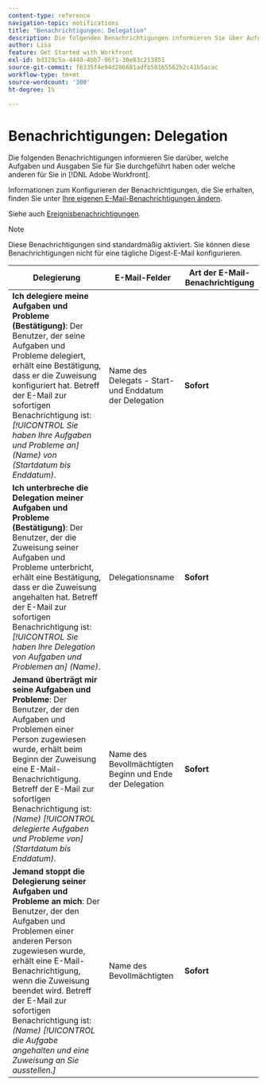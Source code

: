 ```yaml
---
content-type: reference
navigation-topic: notifications
title: "Benachrichtigungen: Delegation"
description: Die folgenden Benachrichtigungen informieren Sie über Aufgaben- und Problemdelegationen, die Sie für Sie in Adobe Workfront durchgeführt haben oder andere für Sie durchgeführt haben.
author: Lisa
feature: Get Started with Workfront
exl-id: bd329c5a-4440-4bb7-96f1-30e83c213851
source-git-commit: f6335f4e94d286681adfb50165562b2c41b5acac
workflow-type: tm+mt
source-wordcount: '300'
ht-degree: 1%

---
```


# Benachrichtigungen: Delegation

Die folgenden Benachrichtigungen informieren Sie darüber, welche Aufgaben und Ausgaben Sie für Sie durchgeführt haben oder welche anderen für Sie in [!DNL Adobe Workfront].

Informationen zum Konfigurieren der Benachrichtigungen, die Sie erhalten, finden Sie unter [Ihre eigenen E-Mail-Benachrichtigungen ändern](activate-or-deactivate-your-own-event-notifications.md).

Siehe auch [Ereignisbenachrichtigungen](event-notifications.md).

>[!NOTE]
>
>Diese Benachrichtigungen sind standardmäßig aktiviert. Sie können diese Benachrichtigungen nicht für eine tägliche Digest-E-Mail konfigurieren.

| Delegierung | E-Mail-Felder | Art der E-Mail-Benachrichtigung |
|------------------------------------------------------------------------------------------------------------------------------------------------------------------------------------------------------------------------------------------------------------------------------------------------|-----------------------------------------------------|----------------------------|
| **Ich delegiere meine Aufgaben und Probleme (Bestätigung)**: Der Benutzer, der seine Aufgaben und Probleme delegiert, erhält eine Bestätigung, dass er die Zuweisung konfiguriert hat. Betreff der E-Mail zur sofortigen Benachrichtigung ist: *[!UICONTROL Sie haben Ihre Aufgaben und Probleme an] (Name) von (Startdatum bis Enddatum)*. | Name des Delegats - Start- und Enddatum der Delegation | **Sofort** |
| **Ich unterbreche die Delegation meiner Aufgaben und Probleme (Bestätigung)**: Der Benutzer, der die Zuweisung seiner Aufgaben und Probleme unterbricht, erhält eine Bestätigung, dass er die Zuweisung angehalten hat. Betreff der E-Mail zur sofortigen Benachrichtigung ist: *[!UICONTROL Sie haben Ihre Delegation von Aufgaben und Problemen an] (Name)*. | Delegationsname | **Sofort** |
| **Jemand überträgt mir seine Aufgaben und Probleme**: Der Benutzer, der den Aufgaben und Problemen einer Person zugewiesen wurde, erhält beim Beginn der Zuweisung eine E-Mail-Benachrichtigung. Betreff der E-Mail zur sofortigen Benachrichtigung ist: *(Name) [!UICONTROL delegierte Aufgaben und Probleme von] (Startdatum bis Enddatum)*. | Name des Bevollmächtigten Beginn und Ende der Delegation | **Sofort** |
| **Jemand stoppt die Delegierung seiner Aufgaben und Probleme an mich**: Der Benutzer, der den Aufgaben und Problemen einer anderen Person zugewiesen wurde, erhält eine E-Mail-Benachrichtigung, wenn die Zuweisung beendet wird. Betreff der E-Mail zur sofortigen Benachrichtigung ist: *(Name) [!UICONTROL die Aufgabe angehalten und eine Zuweisung an Sie ausstellen.]* | Name des Bevollmächtigten | **Sofort** |
